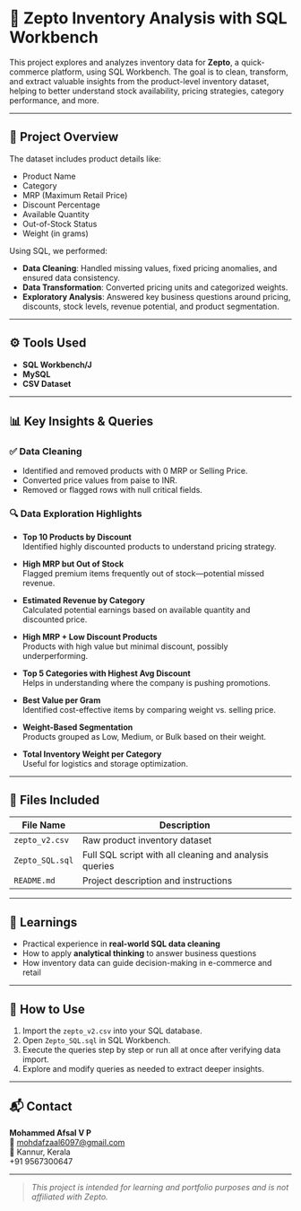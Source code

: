 # 🛒 Zepto Inventory Analysis with SQL Workbench

This project explores and analyzes inventory data for **Zepto**, a quick-commerce platform, using SQL Workbench. The goal is to clean, transform, and extract valuable insights from the product-level inventory dataset, helping to better understand stock availability, pricing strategies, category performance, and more.

---

## 📌 Project Overview

The dataset includes product details like:
- Product Name
- Category
- MRP (Maximum Retail Price)
- Discount Percentage
- Available Quantity
- Out-of-Stock Status
- Weight (in grams)

Using SQL, we performed:
- **Data Cleaning**: Handled missing values, fixed pricing anomalies, and ensured data consistency.
- **Data Transformation**: Converted pricing units and categorized weights.
- **Exploratory Analysis**: Answered key business questions around pricing, discounts, stock levels, revenue potential, and product segmentation.

---

## ⚙️ Tools Used

- **SQL Workbench/J**
- **MySQL**
- **CSV Dataset**

---

## 📊 Key Insights & Queries

### ✅ Data Cleaning
- Identified and removed products with 0 MRP or Selling Price.
- Converted price values from paise to INR.
- Removed or flagged rows with null critical fields.

### 🔍 Data Exploration Highlights
- **Top 10 Products by Discount**  
  Identified highly discounted products to understand pricing strategy.

- **High MRP but Out of Stock**  
  Flagged premium items frequently out of stock—potential missed revenue.

- **Estimated Revenue by Category**  
  Calculated potential earnings based on available quantity and discounted price.

- **High MRP + Low Discount Products**  
  Products with high value but minimal discount, possibly underperforming.

- **Top 5 Categories with Highest Avg Discount**  
  Helps in understanding where the company is pushing promotions.

- **Best Value per Gram**  
  Identified cost-effective items by comparing weight vs. selling price.

- **Weight-Based Segmentation**  
  Products grouped as Low, Medium, or Bulk based on their weight.

- **Total Inventory Weight per Category**  
  Useful for logistics and storage optimization.

---

## 📂 Files Included

| File Name | Description |
|-----------|-------------|
| `zepto_v2.csv` | Raw product inventory dataset |
| `Zepto_SQL.sql` | Full SQL script with all cleaning and analysis queries |
| `README.md` | Project description and instructions |

---

## 🧠 Learnings

- Practical experience in **real-world SQL data cleaning**
- How to apply **analytical thinking** to answer business questions
- How inventory data can guide decision-making in e-commerce and retail

---

## 🚀 How to Use

1. Import the `zepto_v2.csv` into your SQL database.
2. Open `Zepto_SQL.sql` in SQL Workbench.
3. Execute the queries step by step or run all at once after verifying data import.
4. Explore and modify queries as needed to extract deeper insights.

---

## 📬 Contact

**Mohammed Afsal V P**  
📧 mohdafzaal6097@gmail.com  
📍 Kannur, Kerala  
+91 9567300647

---

> *This project is intended for learning and portfolio purposes and is not affiliated with Zepto.*
